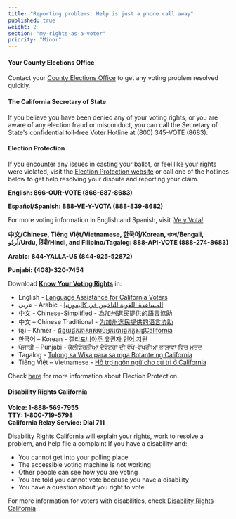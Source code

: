 ```yaml
---
title: "Reporting problems: Help is just a phone call away"
published: true
weight: 2
section: "my-rights-as-a-voter"
priority: "Minor"
---
```


#### Your County Elections Office 
Contact your [County Elections Office](#section-election-office-contact) to get any voting problem resolved quickly.  

#### The California Secretary of State  
If you believe you have been denied any of your voting rights, or you are aware of any election fraud or misconduct, you can call the Secretary of State's confidential toll-free Voter Hotline at (800) 345-VOTE (8683).  

#### Election Protection 
If you encounter any issues in casting your ballot, or feel like your rights were violated, visit the [Election Protection website](https://www.866ourvote.org/) or call one of the hotlines below to get help resolving your dispute and reporting your claim.  

**English: 866-OUR-VOTE (866-687-8683)**  

**Español/Spanish: 888-VE-Y-VOTA (888-839-8682)**  

For more voting information in English and Spanish, visit [¡Ve y Vota!](https://naleo.org/vote/)

**中文/Chinese, Tiếng Việt/Vietnamese, 한국어/Korean, বাংলা/Bengali, اُردُو/Urdu, हिंदी/Hindi, and Filipino/Tagalog: 888-API-VOTE (888-274-8683)** 

**Arabic: 844-YALLA-US (844-925-52872)**  

**Punjabi: (408)-320-7454**

Download **[Know Your Voting Rights](https://www.advancingjustice-alc.org/know-your-voting-rights/)** in:
- English - [Language Assistance for California Voters](https://www.advancingjustice-alc.org/wp-content/uploads/2021/08/Language-Access-September-2021.pdf)
- عربى - Arabic - [ المساعدة اللغوية للناخبين في كاليفورنيا](https://www.advancingjustice-alc.org/wp-content/uploads/2021/08/Arabic-Language-Access-Flyer-Sept-2021.docx.pdf)
- 中文 - Chinese-Simplified - [為加州選民提供的語言協助](https://www.advancingjustice-alc.org/wp-content/uploads/2021/08/Chinese-Simplified-Language-Access-Flyer-Sept-2021.pdf)
- 中文 – Chinese Traditional - [为加州选民提供的语言协助](https://www.advancingjustice-alc.org/wp-content/uploads/2021/08/Chinese-Traditional-Language-Access-Flyer-Sept-2021.docx.pdf) 
- ខ្មែរ – Khmer - [ជំនួយផ្នកភាសាសមប់អ្នកបោះឆ្នតក្នុងរដ្ឋCalifornia](https://www.advancingjustice-alc.org/wp-content/uploads/2021/08/Final-Khmer-Language-Access-Flyer-Sept-2021.pdf) 
- 한국어 – Korean - [캘리포니아주 유권자 언어 지원](https://www.advancingjustice-alc.org/wp-content/uploads/2021/08/Korean-Language-Access-Flyer-Sept-2021.pdf)
- ਪੰਜਾਬੀ – Punjabi - [ਕੈਲੀਫੋਰਨੀਆ ਦੇਵੋਟਰਾਂ ਦੀ ਵੱਖੋ-ਵੱਖਰੀਆਂ ਭਾਸ਼ਾਵਾਂ ਵਿੱਚ ਮਦਦ](https://www.advancingjustice-alc.org/wp-content/uploads/2021/08/Punjabi-Language-Access-Flyer-Sept-2021.docx.pdf)  
- Tagalog - [Tulong sa Wika para sa mga Botante ng California](https://www.advancingjustice-alc.org/wp-content/uploads/2021/08/Tagalog-Language-Access-Flyer-Sept-2021.docx.pdf)
- Tiếng Việt – Vietnamese - [Hỗ trợ ngôn ngữ cho cử tri ở California](https://www.advancingjustice-alc.org/wp-content/uploads/2021/08/Vietnamese-Language-Access-Flyer-Sept-2021.docx.pdf)


Check [here](http://www.866ourvote.org/) for more information about Election Protection.

#### Disability Rights California

**Voice: 1-888-569-7955  
TTY: 1-800-719-5798  
California Relay Service: Dial 711**  

Disability Rights California will explain your rights, work to resolve a problem, and help file a complaint If you have a disability and:  
- You cannot get into your polling place  
- The accessible voting machine is not working  
- Other people can see how you are voting  
- You are told you cannot vote because you have a disability  
- You have a question about you right to vote  

For more information for voters with disabilities, check [Disability Rights California](https://www.disabilityrightsca.org/publications/voters-with-disabilities)
